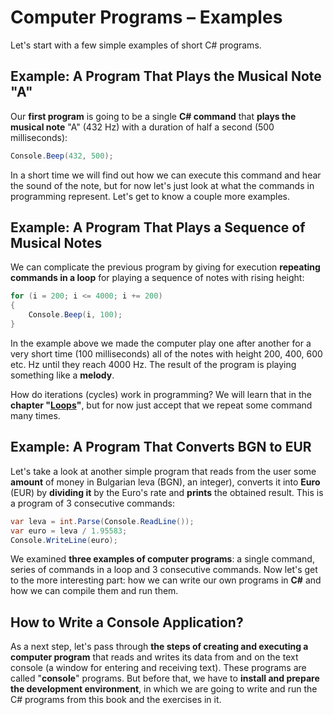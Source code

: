 # Computer Programs – Examples

Let's start with a few simple examples of short C\# programs.

## Example: A Program That Plays the Musical Note "A"

Our **first program** is going to be a single **C\# command** that **plays the musical note** "A" \(432 Hz\) with a duration of half a second \(500 milliseconds\):

```csharp
Console.Beep(432, 500);
```

In a short time we will find out how we can execute this command and hear the sound of the note, but for now let's just look at what the commands in programming represent. Let's get to know a couple more examples.

## Example: A Program That Plays a Sequence of Musical Notes

We can complicate the previous program by giving for execution **repeating commands in a loop** for playing a sequence of notes with rising height:

```csharp
for (i = 200; i <= 4000; i += 200)
{
    Console.Beep(i, 100);
}
```

In the example above we made the computer play one after another for a very short time \(100 milliseconds\) all of the notes with height 200, 400, 600 etc. Hz until they reach 4000 Hz. The result of the program is playing something like a **melody**.

How do iterations \(cycles\) work in programming? We will learn that in the **chapter "**[**Loops**](/Content/Chapter-5-1-loops/overview.md)**"**, but for now just accept that we repeat some command many times.

## Example: A Program That Converts BGN to EUR

Let's take a look at another simple program that reads from the user some **amount** of money in Bulgarian leva \(BGN\), an integer\), converts it into **Euro** \(EUR\) by **dividing it** by the Euro's rate and **prints** the obtained result. This is a program of 3 consecutive commands:

```csharp
var leva = int.Parse(Console.ReadLine());
var euro = leva / 1.95583;
Console.WriteLine(euro);
```

We examined **three examples of computer programs**: a single command, series of commands in a loop and 3 consecutive commands. Now let's get to the more interesting part: how we can write our own programs in **C\#** and how we can compile them and run them.

## How to Write a Console Application?

As a next step, let's pass through **the steps of creating and executing a computer program** that reads and writes its data from and on the text console \(a window for entering and receiving text\). These programs are called "**console**" programs. But before that, we have to **install and prepare the development environment**, in which we are going to write and run the C\# programs from this book and the exercises in it.


